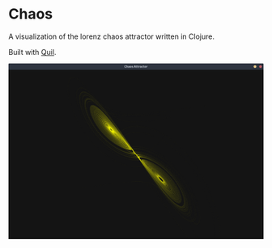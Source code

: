 # Chaos

A visualization of the lorenz chaos attractor written in Clojure.

Built with [Quil](https://github.com/quil/quil).

![Lorenz Attractor Image](img/picture.png)
